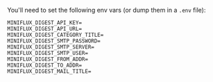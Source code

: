 You'll need to set the following env vars (or dump them in a `.env` file):

```
MINIFLUX_DIGEST_API_KEY=
MINIFLUX_DIGEST_API_URL=
MINIFLUX_DIGEST_CATEGORY_TITLE=
MINIFLUX_DIGEST_SMTP_PASSWORD=
MINIFLUX_DIGEST_SMTP_SERVER=
MINIFLUX_DIGEST_SMTP_USER=
MINIFLUX_DIGEST_FROM_ADDR=
MINIFLUX_DIGEST_TO_ADDR=
MINIFLUX_DIGEST_MAIL_TITLE=
```
